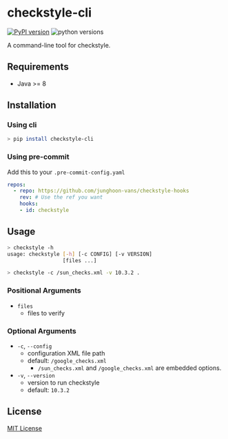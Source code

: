checkstyle-cli
===

[![PyPI version](https://img.shields.io/pypi/v/checkstyle-cli?style=flat-square)](https://pypi.org/project/checkstyle-cli/)
![python versions](https://img.shields.io/pypi/pyversions/checkstyle-cli?style=flat-square)

A command-line tool for checkstyle.

Requirements
---

- Java >= 8

Installation
---

### Using cli

```bash
> pip install checkstyle-cli
```

### Using pre-commit

Add this to your `.pre-commit-config.yaml`

```yaml
repos:
  - repo: https://github.com/junghoon-vans/checkstyle-hooks
    rev: # Use the ref you want
    hooks:
    - id: checkstyle
```

Usage
---

```bash
> checkstyle -h
usage: checkstyle [-h] [-c CONFIG] [-v VERSION]
                  [files ...]

> checkstyle -c /sun_checks.xml -v 10.3.2 .
```

### Positional Arguments

- `files`
  - files to verify 

### Optional Arguments

- `-c`, `--config`
  - configuration XML file path
  - default: `/google_checks.xml`
    - `/sun_checks.xml` and `/google_checks.xml` are embedded options.
- `-v`, `--version`
  - version to run checkstyle
  - default: `10.3.2`

License
---

[MIT License](https://github.com/junghoon-vans/checkstyle-cli/blob/main/LICENSE)
